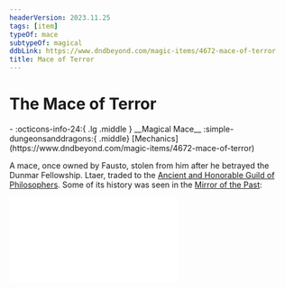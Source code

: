 ```yaml
---
headerVersion: 2023.11.25
tags: [item]
typeOf: mace
subtypeOf: magical
ddbLink: https://www.dndbeyond.com/magic-items/4672-mace-of-terror
title: Mace of Terror
---
```

# The Mace of Terror
<div class="grid cards ext-narrow-margin ext-one-column" markdown>
- :octicons-info-24:{ .lg .middle } __Magical Mace__  
    :simple-dungeonsanddragons:{ .middle} [Mechanics](https://www.dndbeyond.com/magic-items/4672-mace-of-terror) 
</div>


A mace, once owned by Fausto, stolen from him after he betrayed the Dunmar Fellowship. Ltaer, traded to the [Ancient and Honorable Guild of Philosophers](<../../../../groups/tollen-guilds/ancient-and-honorable-guild-of-philosophers.md>). Some of its history was seen in the [Mirror of the Past](<./mirror-of-the-past.md>):

![Mace of Terror Vision](<../../mirror-visions/mace-of-terror-vision.md>)

